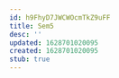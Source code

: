 ```yaml
---
id: h9FhyD7JWCWOcmTkZ9uFF
title: Sem5
desc: ''
updated: 1628701020095
created: 1628701020095
stub: true
---
```


